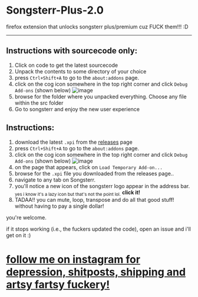 # Songsterr-Plus-2.0
firefox extension that unlocks songsterr plus/premium cuz FUCK them!!! :D

---
## Instructions with sourcecode only:
1) Click on code to get the latest sourcecode
2) Unpack the contents to some directory of your choice
2) press `Ctrl+Shift+A` to go to the `about:addons` page.
3) click on the cog icon somewhere in the top right corner and click `Debug Add-ons` (shown below)
![image](https://user-images.githubusercontent.com/37163052/125975319-f7e12c91-a928-4e87-afbd-b9267427f9d7.png)
4) browse for the folder where you unpacked everything. Choose any file within the src folder
5) Go to songsterr and enjoy the new user experience

## Instructions:

1) download the latest `.xpi` from the [releases](https://github.com/GamerGirlandCo/Songsterr-Plus-2.0/releases) page
2) press `Ctrl+Shift+A` to go to the `about:addons` page.
3) click on the cog icon somewhere in the top right corner and click `Debug Add-ons` (shown below)
![image](https://user-images.githubusercontent.com/37163052/125975319-f7e12c91-a928-4e87-afbd-b9267427f9d7.png)
4) on the page that appears, click on `Load Temporary Add-on...`
5) browse for the `.xpi` file you downloaded from the releases page..
6) navigate to any tab on Songsterr.
7) you'll notice a new icon of the songsterr logo appear in the address bar. <sub>yes i know it's a lazy icon but that's not the point lol.</sub>
**click it!**
8) TADAA!! you can mute, loop, transpose and do all that good stuff! without having to pay a single dollar!

you're welcome.

if it stops working (i.e., the fuckers updated the code), open an issue and i'll get on it :)

# [follow me on instagram for depression, shitposts, shipping and artsy fartsy fuckery\!](https://www.instagram.com/gamergirlandco)
